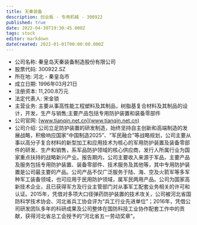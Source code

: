 ```yaml
---
title: 天秦装备
description: 创业板 - 专用机械 - 300922
published: true
date: 2022-04-30T19:30:45.000Z
tags: stock
editor: markdown
dateCreated: 2022-01-01T00:00:00.000Z
---
```


- 公司名称: 秦皇岛天秦装备制造股份有限公司
- 股票代码: 300922.SZ
- 所在地: 河北 - 秦皇岛市
- 成立日期: 1996年03月21日
- 注册资本: 11,200.8万元
- 法定代表人: 宋金锁
- 主营业务: 主要从事高性能工程塑料及其制品，树脂基复合材料及其制品的设计，开发，生产与销售;主要产品包括专用防护装置和装备零部件
- 公司官网: [www.tianqin.net.cn](www.tianqin.net.cn)
- 公司介绍: 公司立足防护装置的研发制造，始终坚持自主创新和高端制造的发展战略，积极响应国家“中国制造2025”、“军民融合”等战略规划，公司主要从事以高分子复合材料的新型加工和应用技术为核心的军用防护装置及装备零部件的研发、生产和销售，系军品防护领域的核心供应商，发行人所属行业为国家重点扶持的战略新兴产业。报告期内，公司主要收入来源于军品，主要产品及服务包括专用防护装置、装备零部件、技术服务及其他等，其中专用防护装置是公司最主要的产品。公司产品不仅广泛服务于陆、海、空及火箭军等多军种军工装备领域，也可应用于民用防护领域，属军民两用产品。公司为国家高新技术企业，且已获得军方及行业主管部门对从事军工配套业务相关的许可和认证。2015年，凭借对多项大口径弹药防护装置的技术攻关，公司被河北省国防科学技术协会、河北省兵工协会评为“兵工行业先进单位”；2016年，凭借公司研发团队多年的科研成果及公司整体在国防科技工业协作配套工作中的贡献，获得河北省总工会授予的“河北省五一劳动奖章”。


